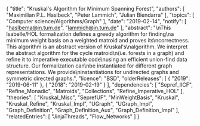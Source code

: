 {
    "title": "Kruskal's Algorithm for Minimum Spanning Forest",
    "authors": [
        "Maximilian P.L. Haslbeck",
        "Peter Lammich",
        "Julian Biendarra"
    ],
    "topics": [
        "Computer science/Algorithms/Graph"
    ],
    "date": "2019-02-14",
    "notify": [
        "haslbema@in.tum.de",
        "lammich@in.tum.de"
    ],
    "abstract": "\nThis Isabelle/HOL formalization defines a greedy algorithm for finding\na minimum weight basis on a weighted matroid and proves its\ncorrectness. This algorithm is an abstract version of Kruskal's\nalgorithm.  We interpret the abstract algorithm for the cycle matroid\n(i.e. forests in a graph) and refine it to imperative executable code\nusing an efficient union-find data structure.  Our formalization can\nbe instantiated for different graph representations. We provide\ninstantiations for undirected graphs and symmetric directed graphs.",
    "licence": "BSD",
    "olderReleases": [
        {
            "2019": "2019-06-11"
        },
        {
            "2018": "2019-02-19"
        }
    ],
    "dependencies": [
        "Sepref_IICF",
        "Refine_Monadic",
        "Matroids",
        "Collections",
        "Refine_Imperative_HOL"
    ],
    "theories": [
        "Kruskal_Misc",
        "SeprefUF",
        "MinWeightBasis",
        "Kruskal",
        "Kruskal_Refine",
        "Kruskal_Impl",
        "UGraph",
        "UGraph_Impl",
        "Graph_Definition",
        "Graph_Definition_Aux",
        "Graph_Definition_Impl"
    ],
    "relatedEntries": [
        "JinjaThreads",
        "Flow_Networks"
    ]
}
